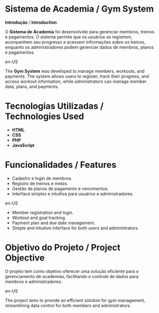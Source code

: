 # Sistema de Academia / Gym System

**Introdução**  /  **Introduction**

O **Sistema de Academia** foi desenvolvido para gerenciar membros, treinos e pagamentos. O sistema permite que os usuários se registrem, acompanhem seu progresso e acessem informações sobre os treinos, enquanto os administradores podem gerenciar dados de membros, planos e pagamentos.

en-US

The **Gym System** was developed to manage members, workouts, and payments. The system allows users to register, track their progress, and access workout information, while administrators can manage member data, plans, and payments.

# **Tecnologias Utilizadas**  /  **Technologies Used**
- **HTML**
- **CSS**
- **PHP**
- **JavaScript**

# **Funcionalidades**  /  **Features**
- Cadastro e login de membros.
- Registro de treinos e metas.
- Gestão de planos de pagamento e vencimentos.
- Interface simples e intuitiva para usuários e administradores.

en-US

- Member registration and login.
- Workout and goal tracking.
- Payment plan and due date management.
- Simple and intuitive interface for both users and administrators.

# **Objetivo do Projeto**  /  **Project Objective**

O projeto tem como objetivo oferecer uma solução eficiente para o gerenciamento de academias, facilitando o controle de dados para membros e administradores.

en-US

The project aims to provide an efficient solution for gym management, streamlining data control for both members and administrators.









